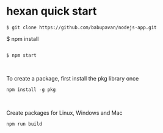 # hexan quick start

```
$ git clone https://github.com/babupavan/nodejs-app.git

```

$ npm install

```

$ npm start
```

<br>

To create a package, first install the pkg library once

```
npm install -g pkg
```

<br>

Create packages for Linux, Windows and Mac

```
npm run build
```
